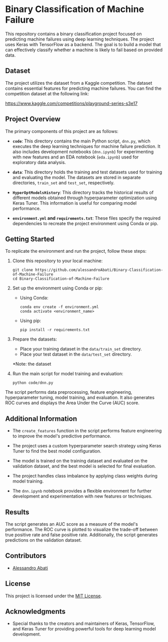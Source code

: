 # Binary Classification of Machine Failure

This repository contains a binary classification project focused on predicting machine failures using deep learning techniques. The project uses Keras with TensorFlow as a backend. The goal is to build a model that can effectively classify whether a machine is likely to fail based on provided data.

## Dataset
The project utilizes the dataset from a Kaggle competition. The dataset contains essential features for predicting machine failures. You can find the competition dataset at the following link:

https://www.kaggle.com/competitions/playground-series-s3e17

## Project Overview

The primary components of this project are as follows:

- **`code`**: This directory contains the main Python script, `dnn.py`, which executes the deep learning techniques for machine failure prediction. It also includes development notebooks (`dnn.ipynb`) for experimenting with new features and an EDA notebook (`eda.ipynb`) used for exploratory data analysis.

- **`data`**: This directory holds the training and test datasets used for training and evaluating the model. The datasets are stored in separate directories, `train_set` and `test_set`, respectively.

- **`HyperOptModelsHistory`**: This directory tracks the historical results of different models obtained through hyperparameter optimization using Keras Tuner. This information is useful for comparing model performance.

- **`environment.yml` and `requirements.txt`**: These files specify the required dependencies to recreate the project environment using Conda or pip.

## Getting Started

To replicate the environment and run the project, follow these steps:

1. Clone this repository to your local machine:

   ```
   git clone https://github.com/alessandroAbati/Binary-Classification-of-Machine-Failure
   cd Binary-Classification-of-Machine-Failure
   ```

2. Set up the environment using Conda or pip:

   - Using Conda:
     ```
     conda env create -f environment.yml
     conda activate <environment_name>
     ```

   - Using pip:
     ```
     pip install -r requirements.txt
     ```

3. Prepare the datasets:
   - Place your training dataset in the `data/train_set` directory.
   - Place your test dataset in the `data/test_set` directory.

   *Note: the dataset 

4. Run the main script for model training and evaluation:

   ```
   python code/dnn.py
   ```

The script performs data preprocessing, feature engineering, hyperparameter tuning, model training, and evaluation. It also generates ROC curves and displays the Area Under the Curve (AUC) score.

## Additional Information

- The `create_features` function in the script performs feature engineering to improve the model's predictive performance.

- The project uses a custom hyperparameter search strategy using Keras Tuner to find the best model configuration.

- The model is trained on the training dataset and evaluated on the validation dataset, and the best model is selected for final evaluation.

- The project handles class imbalance by applying class weights during model training.

- The `dnn.ipynb` notebook provides a flexible environment for further development and experimentation with new features or techniques.

## Results

The script generates an AUC score as a measure of the model's performance. The ROC curve is plotted to visualize the trade-off between true positive rate and false positive rate. Additionally, the script generates predictions on the validation dataset.

## Contributors

- [Alessandro Abati](https://github.com/alessandroAbati)

## License

This project is licensed under the [MIT License](LICENSE).

## Acknowledgments

- Special thanks to the creators and maintainers of Keras, TensorFlow, and Keras Tuner for providing powerful tools for deep learning model development.

